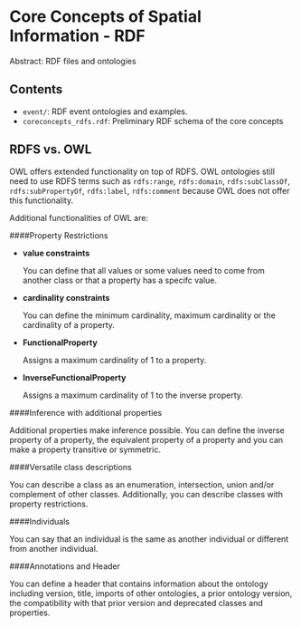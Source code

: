 Core Concepts of Spatial Information - RDF
=============================================

Abstract: RDF files and ontologies

Contents
----------------------

* `event/`: RDF event ontologies and examples.
* `coreconcepts_rdfs.rdf`: Preliminary RDF schema of the core concepts


RDFS vs. OWL
----------------------
OWL offers extended functionality on top of RDFS. OWL ontologies still need to use RDFS terms such as `rdfs:range`, `rdfs:domain`, `rdfs:subClassOf`, `rdfs:subPropertyOf`, `rdfs:label`, `rdfs:comment` because OWL does not offer this functionality.

Additional functionalities of OWL are:

####Property Restrictions

- **value constraints**

    You can define that all values or some values need to come from another class or that a property has a specifc value.

- **cardinality constraints**

    You can define the minimum cardinality, maximum cardinality or the cardinality of a property.

- **FunctionalProperty**

    Assigns a maximum cardinality of 1 to a property.

- **InverseFunctionalProperty**

    Assigns a maximum cardinality of 1 to the inverse property.

####Inference with additional properties

Additional properties make inference possible. You can define the inverse property of a property, the equivalent property of a property and you can make a property transitive or symmetric.

####Versatile class descriptions

You can describe a class as an enumeration, intersection, union and/or complement of other classes. Additionally, you can describe classes with property restrictions.

####Individuals

You can say that an individual is the same as another individual or different from another individual.

####Annotations and Header

You can define a header that contains information about the ontology including version, title, imports of other ontologies, a prior ontology version, the compatibility with that prior version and deprecated classes and properties.
